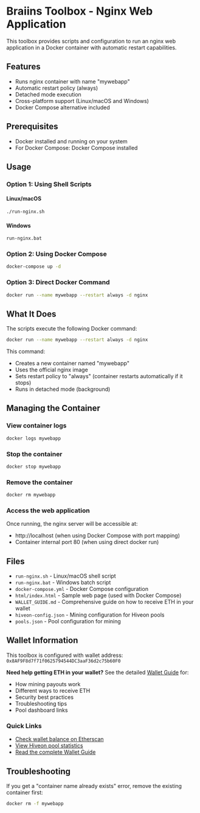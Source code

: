 # Braiins Toolbox - Nginx Web Application

This toolbox provides scripts and configuration to run an nginx web application in a Docker container with automatic restart capabilities.

## Features

- Runs nginx container with name "mywebapp"
- Automatic restart policy (always)
- Detached mode execution
- Cross-platform support (Linux/macOS and Windows)
- Docker Compose alternative included

## Prerequisites

- Docker installed and running on your system
- For Docker Compose: Docker Compose installed

## Usage

### Option 1: Using Shell Scripts

#### Linux/macOS
```bash
./run-nginx.sh
```

#### Windows
```cmd
run-nginx.bat
```

### Option 2: Using Docker Compose
```bash
docker-compose up -d
```

### Option 3: Direct Docker Command
```bash
docker run --name mywebapp --restart always -d nginx
```

## What It Does

The scripts execute the following Docker command:
```bash
docker run --name mywebapp --restart always -d nginx
```

This command:
- Creates a new container named "mywebapp"
- Uses the official nginx image
- Sets restart policy to "always" (container restarts automatically if it stops)
- Runs in detached mode (background)

## Managing the Container

### View container logs
```bash
docker logs mywebapp
```

### Stop the container
```bash
docker stop mywebapp
```

### Remove the container
```bash
docker rm mywebapp
```

### Access the web application
Once running, the nginx server will be accessible at:
- http://localhost (when using Docker Compose with port mapping)
- Container internal port 80 (when using direct docker run)

## Files

- `run-nginx.sh` - Linux/macOS shell script
- `run-nginx.bat` - Windows batch script  
- `docker-compose.yml` - Docker Compose configuration
- `html/index.html` - Sample web page (used with Docker Compose)
- `WALLET_GUIDE.md` - Comprehensive guide on how to receive ETH in your wallet
- `hiveon-config.json` - Mining configuration for Hiveon pools
- `pools.json` - Pool configuration for mining

## Wallet Information

This toolbox is configured with wallet address: `0x8AF9F8d7f71f0625794544DC3aaF36d2c75b60F0`

**Need help getting ETH in your wallet?** See the detailed [Wallet Guide](WALLET_GUIDE.md) for:
- How mining payouts work
- Different ways to receive ETH
- Security best practices
- Troubleshooting tips
- Pool dashboard links

### Quick Links
- [Check wallet balance on Etherscan](https://etherscan.io/address/0x8AF9F8d7f71f0625794544DC3aaF36d2c75b60F0)
- [View Hiveon pool statistics](https://hiveon.net/eth)
- [Read the complete Wallet Guide](WALLET_GUIDE.md)

## Troubleshooting

If you get a "container name already exists" error, remove the existing container first:
```bash
docker rm -f mywebapp
```